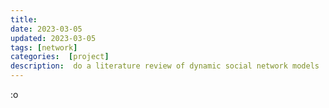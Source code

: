 ```yaml
---
title: 
date: 2023-03-05
updated: 2023-03-05
tags: [network]
categories:  [project]
description:  do a literature review of dynamic social network models
---
```


:o